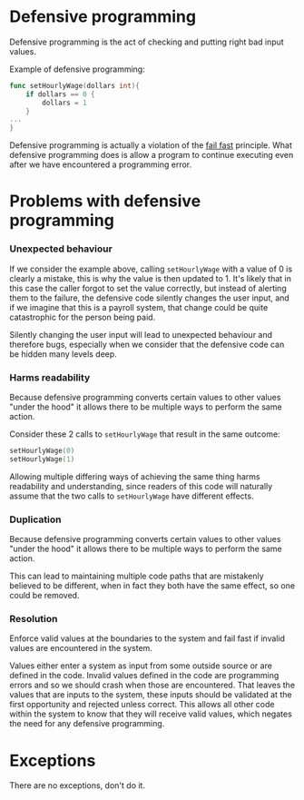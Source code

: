 # Defensive programming

Defensive programming is the act of checking and putting right bad input values.

Example of defensive programming:
```go
func setHourlyWage(dollars int){
	if dollars == 0 {
		dollars = 1
	}	
...
}
```

Defensive programming is actually a violation of the [fail
fast](https://www.martinfowler.com/ieeeSoftware/failFast.pdf) principle. What
defensive programming does is allow a program to continue executing even after
we have encountered a programming error.

# Problems with defensive programming

### Unexpected behaviour

If we consider the example above, calling `setHourlyWage` with a value of 0 is
clearly a mistake, this is why the value is then updated to 1. It's likely that
in this case the caller forgot to set the value correctly, but instead of
alerting them to the failure, the defensive code silently changes the user
input, and if we imagine that this is a payroll system, that change could be
quite catastrophic for the person being paid.

Silently changing the user input will lead to unexpected behaviour and
therefore bugs, especially when we consider that the defensive code can be
hidden many levels deep.

### Harms readability

Because defensive programming converts certain values to other values "under
the hood" it allows there to be multiple ways to perform the same action. 

Consider these 2 calls to `setHourlyWage` that result in the same outcome:
```go
setHourlyWage(0)
setHourlyWage(1)
```

Allowing multiple differing ways of achieving the same thing harms readability
and understanding, since readers of this code will naturally assume that the
two calls to `setHourlyWage` have different effects.

### Duplication

Because defensive programming converts certain values to other values "under
the hood" it allows there to be multiple ways to perform the same action. 

This can lead to maintaining multiple code paths that are mistakenly believed
to be different, when in fact they both have the same effect, so one could be
removed.

### Resolution

Enforce valid values at the boundaries to the system and fail fast if invalid
values are encountered in the system.

Values either enter a system as input from some outside source or are defined
in the code. Invalid values defined in the code are programming errors and so
we should crash when those are encountered. That leaves the values that are
inputs to the system, these inputs should be validated at the first opportunity
and rejected unless correct. This allows all other code within the system to
know that they will receive valid values, which negates the need for any
defensive programming. 


# Exceptions

There are no exceptions, don't do it.
